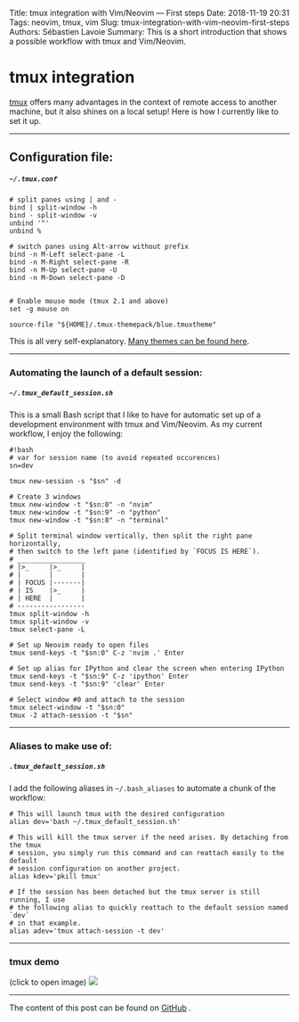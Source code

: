 Title: tmux integration with Vim/Neovim — First steps
Date: 2018-11-19 20:31
Tags: neovim, tmux, vim
Slug: tmux-integration-with-vim-neovim-first-steps
Authors: Sébastien Lavoie
Summary: This is a short introduction that shows a possible workflow with tmux and Vim/Neovim.

# tmux integration

[tmux](https://github.com/tmux/tmux) offers many advantages in the context of remote access to another machine, but it also shines on a local setup! Here is how I currently like to set it up.

---

## Configuration file:
##### `~/.tmux.conf`

~~~~{.bash}
# split panes using | and -
bind | split-window -h
bind - split-window -v
unbind '"'
unbind %

# switch panes using Alt-arrow without prefix
bind -n M-Left select-pane -L
bind -n M-Right select-pane -R
bind -n M-Up select-pane -U
bind -n M-Down select-pane -D


# Enable mouse mode (tmux 2.1 and above)
set -g mouse on

source-file "${HOME}/.tmux-themepack/blue.tmuxtheme"
~~~~


This is all very self-explanatory. [Many themes can be found here](https://github.com/jimeh/tmux-themepack).

---

### Automating the launch of a default session:
##### `~/.tmux_default_session.sh`
This is a small Bash script that I like to have for automatic set up of a development environment with tmux and Vim/Neovim. As my current workflow, I enjoy the following:

~~~~{.bash}
#!bash
# var for session name (to avoid repeated occurences)
sn=dev

tmux new-session -s "$sn" -d

# Create 3 windows
tmux new-window -t "$sn:0" -n "nvim"
tmux new-window -t "$sn:9" -n "python"
tmux new-window -t "$sn:8" -n "terminal"

# Split terminal window vertically, then split the right pane horizontally,
# then switch to the left pane (identified by `FOCUS IS HERE`).
# _________________
# |>_     |>_     |
# |       |       |
# | FOCUS |-------|
# | IS    |>_     |
# | HERE  |       |
# -----------------
tmux split-window -h
tmux split-window -v
tmux select-pane -L

# Set up Neovim ready to open files
tmux send-keys -t "$sn:0" C-z 'nvim .' Enter

# Set up alias for IPython and clear the screen when entering IPython
tmux send-keys -t "$sn:9" C-z 'ipython' Enter
tmux send-keys -t "$sn:9" 'clear' Enter

# Select window #0 and attach to the session
tmux select-window -t "$sn:0"
tmux -2 attach-session -t "$sn"
~~~~

---

### Aliases to make use of:
##### `.tmux_default_session.sh`
I add the following aliases in `~/.bash_aliases` to automate a chunk of the workflow:

~~~~{.bash}
# This will launch tmux with the desired configuration
alias dev='bash ~/.tmux_default_session.sh'

# This will kill the tmux server if the need arises. By detaching from the tmux
# session, you simply run this command and can reattach easily to the default
# session configuration on another project.
alias kdev='pkill tmux'

# If the session has been detached but the tmux server is still running, I use
# the following alias to quickly reattach to the default session named `dev`
# in that example.
alias adev='tmux attach-session -t dev'
~~~~

---

### tmux demo

(click to open image)
<a href="{static}/images/posts/0001_tmux-integration-with-vim/tmux-demo.gif"><img src="{static}/images/posts/0001_tmux-integration-with-vim/tmux-demo.gif" class="max-size-img-post"></a>

---

The content of this post can be found on [GitHub](https://github.com/sglavoie/better-vim-experience#tmux-integration) <i class="fab fa-github-alt"></i> .
